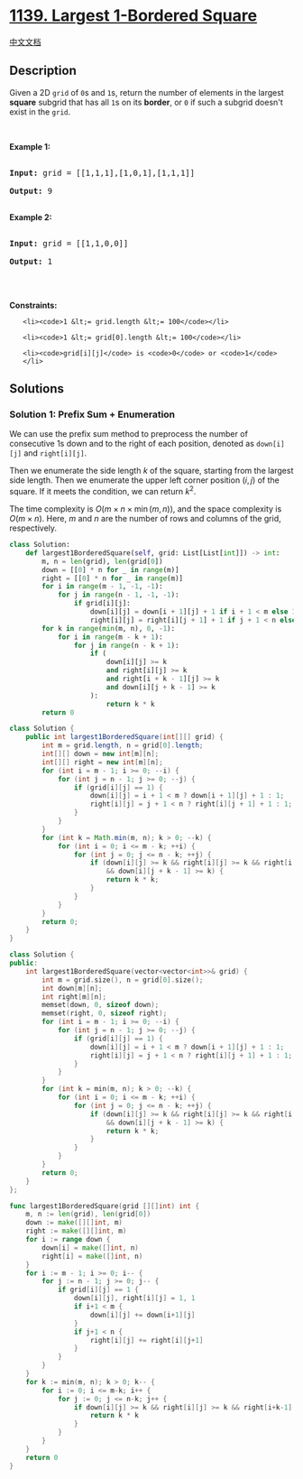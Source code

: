 # [1139. Largest 1-Bordered Square](https://leetcode.com/problems/largest-1-bordered-square)

[中文文档](./solution/1100-1199/1139.Largest%201-Bordered%20Square/README.md)

<!-- tags:Array,Dynamic Programming,Matrix -->

## Description

<p>Given a 2D <code>grid</code> of <code>0</code>s and <code>1</code>s, return the number of elements in&nbsp;the largest <strong>square</strong>&nbsp;subgrid that has all <code>1</code>s on its <strong>border</strong>, or <code>0</code> if such a subgrid&nbsp;doesn&#39;t exist in the <code>grid</code>.</p>

<p>&nbsp;</p>

<p><strong class="example">Example 1:</strong></p>

<pre>

<strong>Input:</strong> grid = [[1,1,1],[1,0,1],[1,1,1]]

<strong>Output:</strong> 9

</pre>

<p><strong class="example">Example 2:</strong></p>

<pre>

<strong>Input:</strong> grid = [[1,1,0,0]]

<strong>Output:</strong> 1

</pre>

<p>&nbsp;</p>

<p><strong>Constraints:</strong></p>

<ul>

    <li><code>1 &lt;= grid.length &lt;= 100</code></li>

    <li><code>1 &lt;= grid[0].length &lt;= 100</code></li>

    <li><code>grid[i][j]</code> is <code>0</code> or <code>1</code></li>

</ul>

## Solutions

### Solution 1: Prefix Sum + Enumeration

We can use the prefix sum method to preprocess the number of consecutive 1s down and to the right of each position, denoted as `down[i][j]` and `right[i][j]`.

Then we enumerate the side length $k$ of the square, starting from the largest side length. Then we enumerate the upper left corner position $(i, j)$ of the square. If it meets the condition, we can return $k^2$.

The time complexity is $O(m \times n \times \min(m, n))$, and the space complexity is $O(m \times n)$. Here, $m$ and $n$ are the number of rows and columns of the grid, respectively.

<!-- tabs:start -->

```python
class Solution:
    def largest1BorderedSquare(self, grid: List[List[int]]) -> int:
        m, n = len(grid), len(grid[0])
        down = [[0] * n for _ in range(m)]
        right = [[0] * n for _ in range(m)]
        for i in range(m - 1, -1, -1):
            for j in range(n - 1, -1, -1):
                if grid[i][j]:
                    down[i][j] = down[i + 1][j] + 1 if i + 1 < m else 1
                    right[i][j] = right[i][j + 1] + 1 if j + 1 < n else 1
        for k in range(min(m, n), 0, -1):
            for i in range(m - k + 1):
                for j in range(n - k + 1):
                    if (
                        down[i][j] >= k
                        and right[i][j] >= k
                        and right[i + k - 1][j] >= k
                        and down[i][j + k - 1] >= k
                    ):
                        return k * k
        return 0
```

```java
class Solution {
    public int largest1BorderedSquare(int[][] grid) {
        int m = grid.length, n = grid[0].length;
        int[][] down = new int[m][n];
        int[][] right = new int[m][n];
        for (int i = m - 1; i >= 0; --i) {
            for (int j = n - 1; j >= 0; --j) {
                if (grid[i][j] == 1) {
                    down[i][j] = i + 1 < m ? down[i + 1][j] + 1 : 1;
                    right[i][j] = j + 1 < n ? right[i][j + 1] + 1 : 1;
                }
            }
        }
        for (int k = Math.min(m, n); k > 0; --k) {
            for (int i = 0; i <= m - k; ++i) {
                for (int j = 0; j <= n - k; ++j) {
                    if (down[i][j] >= k && right[i][j] >= k && right[i + k - 1][j] >= k
                        && down[i][j + k - 1] >= k) {
                        return k * k;
                    }
                }
            }
        }
        return 0;
    }
}
```

```cpp
class Solution {
public:
    int largest1BorderedSquare(vector<vector<int>>& grid) {
        int m = grid.size(), n = grid[0].size();
        int down[m][n];
        int right[m][n];
        memset(down, 0, sizeof down);
        memset(right, 0, sizeof right);
        for (int i = m - 1; i >= 0; --i) {
            for (int j = n - 1; j >= 0; --j) {
                if (grid[i][j] == 1) {
                    down[i][j] = i + 1 < m ? down[i + 1][j] + 1 : 1;
                    right[i][j] = j + 1 < n ? right[i][j + 1] + 1 : 1;
                }
            }
        }
        for (int k = min(m, n); k > 0; --k) {
            for (int i = 0; i <= m - k; ++i) {
                for (int j = 0; j <= n - k; ++j) {
                    if (down[i][j] >= k && right[i][j] >= k && right[i + k - 1][j] >= k
                        && down[i][j + k - 1] >= k) {
                        return k * k;
                    }
                }
            }
        }
        return 0;
    }
};
```

```go
func largest1BorderedSquare(grid [][]int) int {
	m, n := len(grid), len(grid[0])
	down := make([][]int, m)
	right := make([][]int, m)
	for i := range down {
		down[i] = make([]int, n)
		right[i] = make([]int, n)
	}
	for i := m - 1; i >= 0; i-- {
		for j := n - 1; j >= 0; j-- {
			if grid[i][j] == 1 {
				down[i][j], right[i][j] = 1, 1
				if i+1 < m {
					down[i][j] += down[i+1][j]
				}
				if j+1 < n {
					right[i][j] += right[i][j+1]
				}
			}
		}
	}
	for k := min(m, n); k > 0; k-- {
		for i := 0; i <= m-k; i++ {
			for j := 0; j <= n-k; j++ {
				if down[i][j] >= k && right[i][j] >= k && right[i+k-1][j] >= k && down[i][j+k-1] >= k {
					return k * k
				}
			}
		}
	}
	return 0
}
```

<!-- tabs:end -->

<!-- end -->
